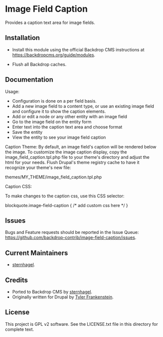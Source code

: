 Image Field Caption
===================

Provides a caption text area for image fields.

Installation
------------

- Install this module using the official Backdrop CMS instructions at
  https://backdropcms.org/guide/modules.

- Flush all Backdrop caches.

Documentation
-------------

Usage:
- Configuration is done on a per field basis.
- Add a new image field to a content type, or use an existing image field and
  configure it to show the caption elements.
- Add or edit a node or any other entity with an image field
- Go to the image field on the entity form
- Enter text into the caption text area and choose format
- Save the entity
- View the entity to see your image field caption


Caption Theme:
By default, an image field's caption will be rendered below the image. To
customize the image caption display, copy the image_field_caption.tpl.php file
to your theme's directory and adjust the html for your needs. Flush Drupal's
theme registry cache to have it recognize your theme's new file:

  themes/MY_THEME/image_field_caption.tpl.php


Caption CSS:

To make changes to the caption css, use this CSS selector:

  blockquote.image-field-caption { /* add custom css here */ }

Issues
------

Bugs and Feature requests should be reported in the Issue Queue:
https://github.com/backdrop-contrib/image-field-caption/issues.

Current Maintainers
-------------------

- [sternhagel](https://github.com/sternhagel).

Credits
-------

- Ported to Backdrop CMS by [sternhagel](https://github.com/sternhagel).
- Originally written for Drupal by [Tyler Frankenstein](https://github.com/signalpoint).

License
-------

This project is GPL v2 software.
See the LICENSE.txt file in this directory for complete text.
